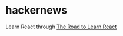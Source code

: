 # hackernews

Learn React through [The Road to Learn React](https://www.robinwieruch.de/the-road-to-learn-react/)